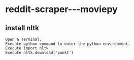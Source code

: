 # reddit-scraper---moviepy

## install nltk 

    Open a Terminal.
    Execute python command to enter the python environment.
    Execute import nltk
    Execute nltk.download('punkt')
